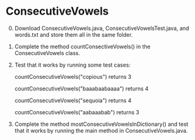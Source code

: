 # ConsecutiveVowels

0. Download ConsecutiveVowels.java, ConsecutiveVowelsTest.java, and words.txt and store them all in the same folder.

1. Complete the method countConsectiveVowels() in the ConsecutiveVowels class.

2. Test that it works by running some test cases:
    
     countConsecutiveVowels("copious") returns 3
    
     countConsecutiveVowels("baaabaabaaaa") returns 4
     
     countConsecutiveVowels("sequoia") returns 4
     
     countConsecutiveVowels("aabaaabab") returns 3
     
3. Complete the method mostConsecutiveVowelsInDictionary() and test that it works by running the main method in ConsecutiveVowels.java. 

